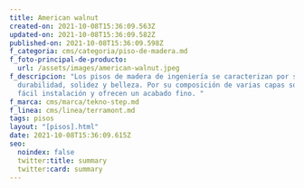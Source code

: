 ```yaml
---
title: American walnut
created-on: 2021-10-08T15:36:09.563Z
updated-on: 2021-10-08T15:36:09.582Z
published-on: 2021-10-08T15:36:09.598Z
f_categoria: cms/categoria/piso-de-madera.md
f_foto-principal-de-producto:
  url: /assets/images/american-walnut.jpeg
f_descripcion: "Los pisos de madera de ingeniería se caracterizan por su
  durabilidad, solidez y belleza. Por su composición de varias capas son de
  fácil instalación y ofrecen un acabado fino. "
f_marca: cms/marca/tekno-step.md
f_linea: cms/linea/terramont.md
tags: pisos
layout: "[pisos].html"
date: 2021-10-08T15:36:09.615Z
seo:
  noindex: false
  twitter:title: summary
  twitter:card: summary
---
```

